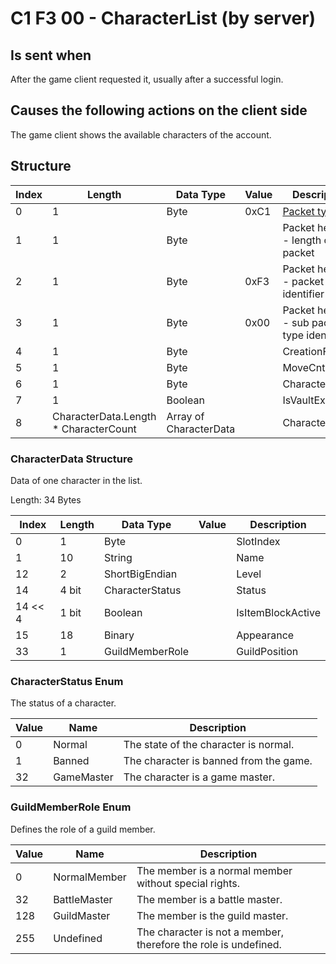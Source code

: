 # C1 F3 00 - CharacterList (by server)

## Is sent when

After the game client requested it, usually after a successful login.

## Causes the following actions on the client side

The game client shows the available characters of the account.

## Structure

| Index | Length | Data Type | Value | Description |
|-------|--------|-----------|-------|-------------|
| 0 | 1 |   Byte   | 0xC1  | [Packet type](PacketTypes.md) |
| 1 | 1 |    Byte   |      | Packet header - length of the packet |
| 2 | 1 |    Byte   | 0xF3  | Packet header - packet type identifier |
| 3 | 1 |    Byte   | 0x00  | Packet header - sub packet type identifier |
| 4 | 1 | Byte |  | CreationFlags |
| 5 | 1 | Byte |  | MoveCnt |
| 6 | 1 | Byte |  | CharacterCount |
| 7 | 1 | Boolean |  | IsVaultExtended |
| 8 | CharacterData.Length * CharacterCount | Array of CharacterData |  | Characters |

### CharacterData Structure

Data of one character in the list.

Length: 34 Bytes

| Index | Length | Data Type | Value | Description |
|-------|--------|-----------|-------|-------------|
| 0 | 1 | Byte |  | SlotIndex |
| 1 | 10 | String |  | Name |
| 12 | 2 | ShortBigEndian |  | Level |
| 14 | 4 bit | CharacterStatus |  | Status |
| 14 << 4 | 1 bit | Boolean |  | IsItemBlockActive |
| 15 | 18 | Binary |  | Appearance |
| 33 | 1 | GuildMemberRole |  | GuildPosition |

### CharacterStatus Enum

The status of a character.

| Value | Name | Description |
|-------|------|-------------|
| 0 | Normal | The state of the character is normal. |
| 1 | Banned | The character is banned from the game. |
| 32 | GameMaster | The character is a game master. |

### GuildMemberRole Enum

Defines the role of a guild member.

| Value | Name | Description |
|-------|------|-------------|
| 0 | NormalMember | The member is a normal member without special rights. |
| 32 | BattleMaster | The member is a battle master. |
| 128 | GuildMaster | The member is the guild master. |
| 255 | Undefined | The character is not a member, therefore the role is undefined. |